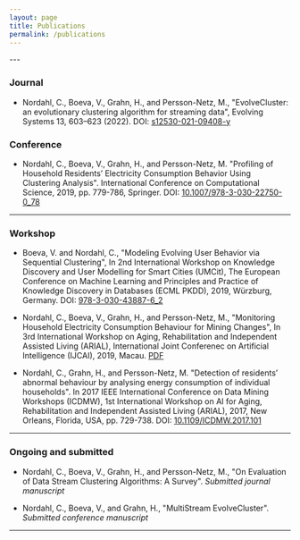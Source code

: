 ```yaml
---
layout: page
title: Publications
permalink: /publications
---
```


<!-- ### Ongoing
 -->---

### Journal

* Nordahl, C., Boeva, V., Grahn, H., and Persson-Netz, M., "EvolveCluster: an evolutionary clustering algorithm for streaming data", Evolving Systems 13, 603–623 (2022). DOI: [s12530-021-09408-y](https://doi.org/10.1007/s12530-021-09408-y)

### Conference

* Nordahl, C., Boeva, V., Grahn, H., and Persson-Netz, M. "Profiling of Household Residents’ Electricity Consumption Behavior Using Clustering Analysis". International Conference on Computational Science, 2019, pp. 779-786, Springer. DOI: [10.1007/978-3-030-22750-0_78](https://doi.org/10.1007/978-3-030-22750-0_78)

----

### Workshop

* Boeva, V. and Nordahl, C., "Modeling Evolving User Behavior via Sequential Clustering", In 2nd International Workshop on Knowledge Discovery and User Modelling for Smart Cities (UMCit), The European Conference on Machine Learning and Principles and Practice of Knowledge Discovery in Databases (ECML PKDD), 2019, Würzburg, Germany. DOI: [978-3-030-43887-6_2](https://doi.org/10.1007/978-3-030-43887-6_2)

* Nordahl, C., Boeva, V., Grahn, H., and Persson-Netz, M., "Monitoring Household Electricity Consumption Behaviour for Mining Changes", In 3rd International Workshop on Aging, Rehabilitation and Independent Assisted Living (ARIAL), International Joint Conferenec on Artificial Intelligence (IJCAI), 2019, Macau. [PDF](http://www.diva-portal.org/smash/record.jsf?pid=diva2:1350711)

* Nordahl, C., Grahn, H., and Persson-Netz, M. "Detection of residents’ abnormal behaviour by analysing energy consumption of individual households". In 2017 IEEE International Conference on Data Mining Workshops (ICDMW), 1st International Workshop on AI for Aging, Rehabilitation and Independent Assisted Living (ARIAL), 2017, New Orleans, Florida, USA, pp. 729-738. DOI: [10.1109/ICDMW.2017.101](https://doi.org/10.1109/ICDMW.2017.101)

---

### Ongoing and submitted

* Nordahl, C., Boeva, V., Grahn, H., and Persson-Netz, M., "On Evaluation of Data Stream Clustering Algorithms: A Survey". *Submitted journal manuscript*

* Nordahl, C., Boeva, V., and Grahn, H., "MultiStream EvolveCluster". *Submitted conference manuscript*

----

